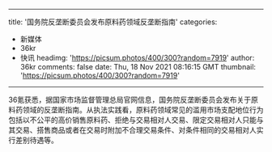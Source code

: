 
---
title: '国务院反垄断委员会发布原料药领域反垄断指南'
categories: 
 - 新媒体
 - 36kr
 - 快讯
headimg: 'https://picsum.photos/400/300?random=7919'
author: 36kr
comments: false
date: Thu, 18 Nov 2021 08:16:15 GMT
thumbnail: 'https://picsum.photos/400/300?random=7919'
---

<div>   
36氪获悉，据国家市场监督管理总局官网信息，国务院反垄断委员会发布关于原料药领域的反垄断指南。从执法实践看，原料药领域常见的滥用市场支配地位行为包括以不公平的高价销售原料药、拒绝与交易相对人交易、限定交易相对人只能与其交易、搭售商品或者在交易时附加不合理交易条件、对条件相同的交易相对人实行差别待遇等。  
</div>
            